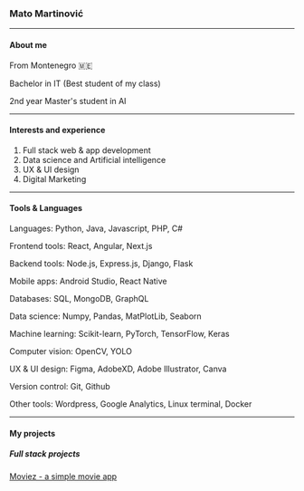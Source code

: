 ### Mato Martinović
___
#### About me
From Montenegro 🇲🇪

Bachelor in IT (Best student of my class)

2nd year Master's student in AI
___
#### Interests and experience
1. Full stack web & app development
2. Data science and Artificial intelligence
3. UX & UI design
4. Digital Marketing
___
#### Tools & Languages
Languages: Python, Java, Javascript, PHP, C#

Frontend tools: React, Angular, Next.js

Backend tools: Node.js, Express.js, Django, Flask

Mobile apps: Android Studio, React Native

Databases: SQL, MongoDB, GraphQL

Data science: Numpy, Pandas, MatPlotLib, Seaborn

Machine learning: Scikit-learn, PyTorch, TensorFlow, Keras

Computer vision: OpenCV, YOLO

UX & UI design: Figma, AdobeXD, Adobe Illustrator, Canva

Version control: Git, Github

Other tools: Wordpress, Google Analytics, Linux terminal, Docker
___
#### My projects
##### Full stack projects
[Moviez - a simple movie app](https://github.com/mato-m/movie-app)
